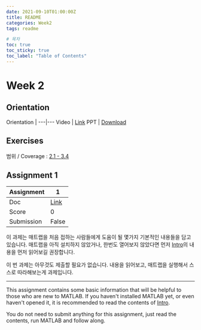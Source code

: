 ```yaml
---
date: 2021-09-10T01:00:00Z
title: README
categories: Week2
tags: readme

# 목차
toc: true  
toc_sticky: true
toc_label: "Table of Contents" 
---
```


# Week 2

## Orientation

Orientation | 
---|---
Video | [Link](https://klms.kaist.ac.kr/course/view.php?id=131566&section=0#section-2)
PPT | [Download]({{site.baseurl}}/files/week2/About_MATLAB.pptx)

## Exercises

범위 / Coverage : [2.1 - 3.4]({{site.baseurl}}/week2/ex1)

## Assignment 1

Assignment | 1
---|---
Doc | [Link]({{site.baseurl}}/week2/assign1)
Score | 0
Submission | False

이 과제는 매트랩을 처음 접하는 사람들에게 도움이 될 몇가지 기본적인 내용들을 담고 있습니다. 매트랩을 아직 설치하지 않았거나, 한번도 열어보지 않았다면 먼저 [Intro]({{site.baseurl}}/intro/README)의 내용을 먼저 읽어보길 권장합니다.

이 번 과제는 아무것도 제출할 필요가 없습니다. 내용을 읽어보고, 매트랩을 실행해서 스스로 따라해보는게 과제입니다.

---

This assignment contains some basic information that will be helpful to those who are new to MATLAB. If you haven't installed MATLAB yet, or even haven't opened it, it is recommended to read the contents of [Intro]({{site.baseurl}}/intro/README).

You do not need to submit anything for this assignment, just read the contents, run MATLAB and follow along.